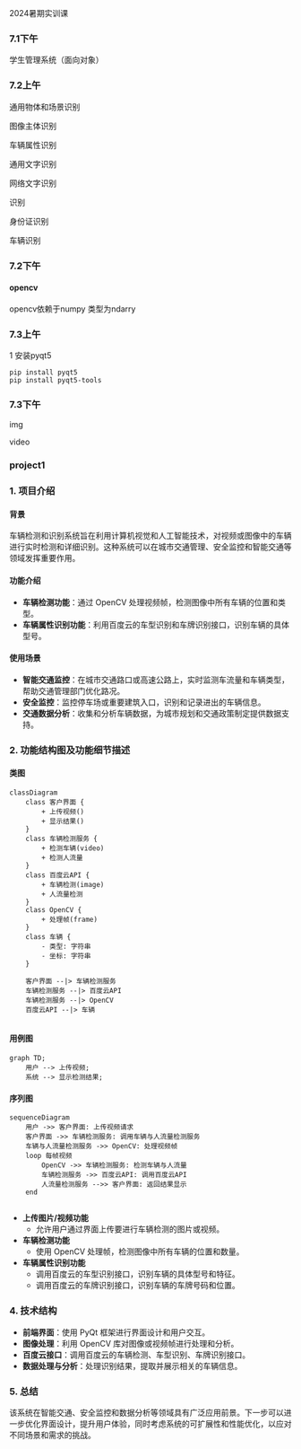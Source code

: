2024暑期实训课

### 7.1下午

学生管理系统（面向对象）

### 7.2上午

通用物体和场景识别

图像主体识别

车辆属性识别

通用文字识别

网络文字识别

识别

身份证识别

车辆识别

### 7.2下午

#### opencv

opencv依赖于numpy 类型为ndarry

### 7.3上午

1 安装pyqt5

```
pip install pyqt5
pip install pyqt5-tools
```

### 7.3下午

img

video

### project1

### 1. 项目介绍

#### 背景

车辆检测和识别系统旨在利用计算机视觉和人工智能技术，对视频或图像中的车辆进行实时检测和详细识别。这种系统可以在城市交通管理、安全监控和智能交通等领域发挥重要作用。

#### 功能介绍

- **车辆检测功能**：通过 OpenCV 处理视频帧，检测图像中所有车辆的位置和类型。
- **车辆属性识别功能**：利用百度云的车型识别和车牌识别接口，识别车辆的具体型号。

#### 使用场景

- **智能交通监控**：在城市交通路口或高速公路上，实时监测车流量和车辆类型，帮助交通管理部门优化路况。
- **安全监控**：监控停车场或重要建筑入口，识别和记录进出的车辆信息。
- **交通数据分析**：收集和分析车辆数据，为城市规划和交通政策制定提供数据支持。

### 2. 功能结构图及功能细节描述

#### 类图



```mermaid
classDiagram
    class 客户界面 {
        + 上传视频()
        + 显示结果()
    }
    class 车辆检测服务 {
        + 检测车辆(video)
        + 检测人流量
    }
    class 百度云API {
        + 车辆检测(image)
        + 人流量检测
    }
    class OpenCV {
        + 处理帧(frame)
    }
    class 车辆 {
        - 类型: 字符串
        - 坐标: 字符串
    }

    客户界面 --|> 车辆检测服务
    车辆检测服务 --|> 百度云API
    车辆检测服务 --|> OpenCV
    百度云API --|> 车辆


```

#### 用例图

```mermaid
graph TD;
    用户 --> 上传视频;
    系统 --> 显示检测结果;

```

#### 序列图



```mermaid
sequenceDiagram
    用户 ->> 客户界面: 上传视频请求
    客户界面 ->> 车辆检测服务: 调用车辆与人流量检测服务
    车辆与人流量检测服务 ->> OpenCV: 处理视频帧
    loop 每帧视频
        OpenCV ->> 车辆检测服务: 检测车辆与人流量
        车辆检测服务 ->> 百度云API: 调用百度云API
        人流量检测服务 -->> 客户界面: 返回结果显示
    end


```

- **上传图片/视频功能**
  - 允许用户通过界面上传要进行车辆检测的图片或视频。
- **车辆检测功能**
  - 使用 OpenCV 处理帧，检测图像中所有车辆的位置和数量。
- **车辆属性识别功能**
  - 调用百度云的车型识别接口，识别车辆的具体型号和特征。
  - 调用百度云的车牌识别接口，识别车辆的车牌号码和位置。

### 4. 技术结构

- **前端界面**：使用 PyQt 框架进行界面设计和用户交互。
- **图像处理**：利用 OpenCV 库对图像或视频帧进行处理和分析。
- **百度云接口**：调用百度云的车辆检测、车型识别、车牌识别接口。
- **数据处理与分析**：处理识别结果，提取并展示相关的车辆信息。



### 5. 总结

该系统在智能交通、安全监控和数据分析等领域具有广泛应用前景。下一步可以进一步优化界面设计，提升用户体验，同时考虑系统的可扩展性和性能优化，以应对不同场景和需求的挑战。
